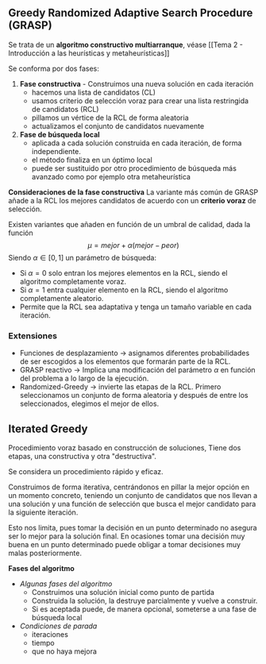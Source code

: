 ## Greedy Randomized Adaptive Search Procedure (GRASP)
Se trata de un **algoritmo constructivo multiarranque**, véase [[Tema 2 - Introducción a las heurísticas y metaheurísticas]]

Se conforma por dos fases:
1. **Fase constructiva** - Construimos una nueva solución en cada iteración
	- hacemos una lista de candidatos (CL)
	- usamos criterio de selección voraz para crear una lista restringida de candidatos (RCL)
	- pillamos un vértice de la RCL de forma aleatoria
	- actualizamos el conjunto de candidatos nuevamente
2. **Fase de búsqueda local**
	- aplicada a cada solución construida en cada iteración, de forma independiente.
	- el método finaliza en un óptimo local
	- puede ser sustituido por otro procedimiento de búsqueda más avanzado como por ejemplo otra metaheurística

**Consideraciones de la fase constructiva**
La variante más común de GRASP añade a la RCL los mejores candidatos de acuerdo con un **criterio voraz** de selección.

Existen variantes que añaden en función de un umbral de calidad, dada la función $$\mu = mejor +\alpha(mejor-peor)$$
Siendo $\alpha\in[0, 1]$ un parámetro de búsqueda:
- Si $\alpha=0$ solo entran los mejores elementos en la RCL, siendo el algoritmo completamente voraz.
- Si $\alpha=1$ entra cualquier elemento en la RCL, siendo el algoritmo completamente aleatorio.
- Permite que la RCL sea adaptativa y tenga un tamaño variable en cada iteración.

### Extensiones
- Funciones de desplazamiento -> asignamos diferentes probabilidades de ser escogidos a los elementos que formarán parte de la RCL. 
- GRASP reactivo -> Implica una modificación del parámetro $\alpha$ en función del problema a lo largo de la ejecución. 
- Randomized-Greedy -> invierte las etapas de la RCL. Primero seleccionamos un conjunto de forma aleatoria y después de entre los seleccionados, elegimos el mejor de ellos.
## Iterated Greedy
Procedimiento voraz basado en construcción de soluciones, Tiene dos etapas, una constructiva y otra "destructiva". 

Se considera un procedimiento rápido y eficaz.

Construimos de forma iterativa, centrándonos en pillar la mejor opción en un momento concreto, teniendo un conjunto de candidatos que nos llevan a una solución y una función de selección que busca el mejor candidato para la siguiente iteración.

Esto nos limita, pues tomar la decisión en un punto determinado no asegura ser lo mejor para la solución final. En ocasiones tomar una decisión muy buena en un punto determinado puede obligar a tomar decisiones muy malas posteriormente. 

**Fases del algoritmo**
- *Algunas fases del algoritmo*
	- Construimos una solución inicial como punto de partida
	- Construida la solución, la destruye parcialmente y vuelve a construir.
	- Si es aceptada puede, de manera opcional, someterse a una fase de búsqueda local
- *Condiciones de parada*
	- iteraciones
	- tiempo
	- que no haya mejora